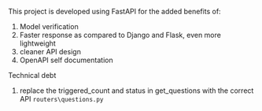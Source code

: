 This project is developed using FastAPI for the added benefits of:
1. Model verification
2. Faster response as compared to Django and Flask, even more lightweight
3. cleaner API design
4. OpenAPI self documentation

Technical debt
1. replace the triggered_count and status in get_questions with the correct API `routers\questions.py`
